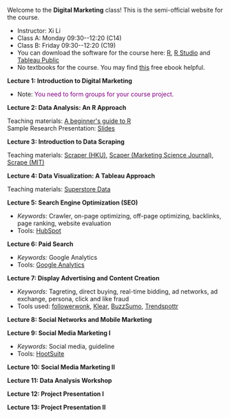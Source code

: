 Welcome to the **Digital Marketing** class! This is the semi-official website for the course.

- Instructor: Xi Li
- Class A: Monday 09:30--12:20 (C14)
- Class B: Friday 09:30--12:20 (C19)
- You can download the software for the course here: [R](https://cloud.r-project.org/), [R Studio](https://www.rstudio.com/products/rstudio/download/#download) and [Tableau Public](https://public.tableau.com/en-us/s/)
- No textbooks for the course. You may find [this](https://www.redandyellow.co.za/content/uploads/2018/06/RedYellow_eMarketing_Textbook_6thEdition.pdf) free ebook helpful.

**Lecture 1: Introduction to Digital Marketing**

- Note: <span style="color:purple">You need to form groups for your course project.</span>

**Lecture 2: Data Analysis: An R Approach**

Teaching materials: [A beginner's guide to R](https://ximarketing.github.io/class/R_basics.html)    
Sample Research Presentation: [Slides](https://ximarketing.github.io/class/teachingfiles/Park_Shin_Xie.pdf)    

**Lecture 3: Introduction to Data Scraping**

Teaching materials: [Scraper (HKU)](https://ximarketing.github.io/class/scrape-HKU.html), [Scaper (Marketing Science Journal)](https://ximarketing.github.io/class/scrape-MS.html), [Scrape (MIT)](https://ximarketing.github.io/class/scrape-MIT.html)     

**Lecture 4: Data Visualization: A Tableau Approach**

Teaching materials: [Superstore Data](https://ximarketing.github.io/class/Superstore_Data.xls)

**Lecture 5: Search Engine Optimization (SEO)**

- *Keywords:* Crawler, on-page optimizing, off-page optimizing, backlinks, page ranking, website evaluation
- Tools: [HubSpot](https://website.grader.com/)

**Lecture 6: Paid Search**

- *Keywords:* Google Analytics
- Tools: [Google Analytics](https://support.google.com/analytics/answer/6367342?hl=en)

**Lecture 7: Display Advertising and Content Creation**

- *Keywords:* Tagreting, direct buying, real-time bidding, ad networks, ad exchange, persona, click and like fraud
- Tools used: [followerwonk](https://moz.com/followerwonk/), [Klear](https://klear.com/), [BuzzSumo](https://buzzsumo.com/), [Trendspottr](http://trendspottr.com/)

**Lecture 8: Social Networks and Mobile Marketing**

**Lecture 9: Social Media Marketing I**

- *Keywords:* Social media, guideline
- Tools: [HootSuite](https://www.hootsuite.com/)

**Lecture 10: Social Media Marketing II**

**Lecture 11: Data Analysis Workshop**

**Lecture 12: Project Presentation I**

**Lecture 13: Project Presentation II**
